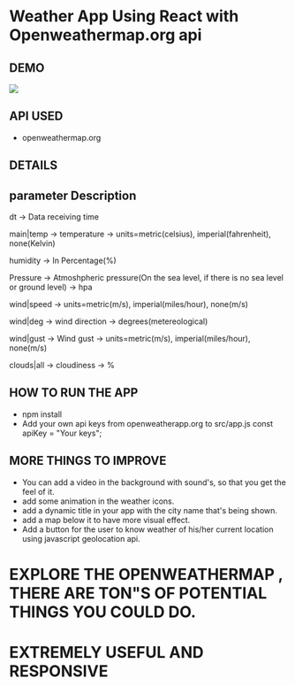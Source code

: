 # Weather App Using React with Openweathermap.org api

## DEMO

![](screen-capture.gif)

## API USED

- openweathermap.org

## DETAILS

parameter   Description
-----------------------
dt  ->  Data receiving time

main|temp  ->   temperature   ->    units=metric(celsius), imperial(fahrenheit),  none(Kelvin)

humidity   ->   In Percentage(%)

Pressure   ->   Atmoshpheric pressure(On the sea level, if there is no sea level or ground level)   ->   hpa

wind|speed   ->   units=metric(m/s), imperial(miles/hour), none(m/s)

wind|deg   ->   wind direction   ->   degrees(metereological)

wind|gust   ->   Wind gust   -> units=metric(m/s), imperial(miles/hour), none(m/s)

clouds|all   ->   cloudiness   ->   %

## HOW TO RUN THE APP

- npm install
- Add your own api keys from openweatherapp.org to src/app.js const apiKey = "Your keys";

## MORE THINGS TO IMPROVE

- You can add a video in the background with sound's, so that you get the feel of it.
- add some animation in the weather icons.
- add a dynamic title in your app with the city name that's being shown.
- add a map below it to have more visual effect.
- Add a button for the user to know weather of his/her current location using javascript geolocation api.


# EXPLORE THE OPENWEATHERMAP , THERE ARE TON"S OF POTENTIAL THINGS YOU COULD DO.
# EXTREMELY USEFUL AND RESPONSIVE
